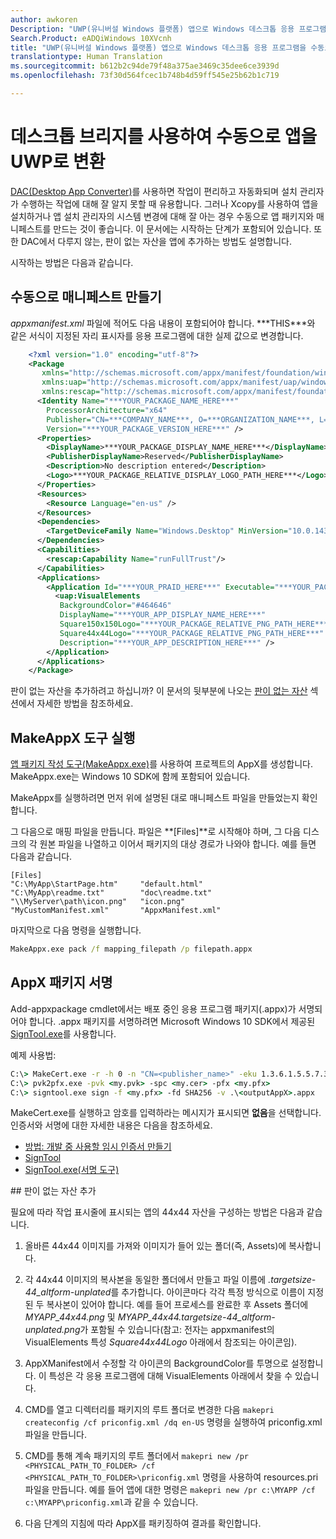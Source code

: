 ```yaml
---
author: awkoren
Description: "UWP(유니버설 Windows 플랫폼) 앱으로 Windows 데스크톱 응용 프로그램(예: Win32, WPF 및 Windows Forms)을 수동으로 변환하는 방법을 알아봅니다."
Search.Product: eADQiWindows 10XVcnh
title: "UWP(유니버설 Windows 플랫폼) 앱으로 Windows 데스크톱 응용 프로그램을 수동으로 변환"
translationtype: Human Translation
ms.sourcegitcommit: b612b2c94de79f48a375ae3469c35dee6ce3939d
ms.openlocfilehash: 73f30d564fcec1b748b4d59ff545e25b62b1c719

---
```


# <a name="manually-convert-your-app-to-uwp-using-the-desktop-bridge"></a>데스크톱 브리지를 사용하여 수동으로 앱을 UWP로 변환

[DAC(Desktop App Converter)](desktop-to-uwp-run-desktop-app-converter.md)를 사용하면 작업이 편리하고 자동화되며 설치 관리자가 수행하는 작업에 대해 잘 알지 못할 때 유용합니다. 그러나 Xcopy를 사용하여 앱을 설치하거나 앱 설치 관리자의 시스템 변경에 대해 잘 아는 경우 수동으로 앱 패키지와 매니페스트를 만드는 것이 좋습니다. 이 문서에는 시작하는 단계가 포함되어 있습니다. 또한 DAC에서 다루지 않는, 판이 없는 자산을 앱에 추가하는 방법도 설명합니다. 

시작하는 방법은 다음과 같습니다.

## <a name="create-a-manifest-by-hand"></a>수동으로 매니페스트 만들기

_appxmanifest.xml_ 파일에 적어도 다음 내용이 포함되어야 합니다. \*\*\*THIS\*\*\*와 같은 서식이 지정된 자리 표시자를 응용 프로그램에 대한 실제 값으로 변경합니다.

```XML
    <?xml version="1.0" encoding="utf-8"?>
    <Package
       xmlns="http://schemas.microsoft.com/appx/manifest/foundation/windows10"
       xmlns:uap="http://schemas.microsoft.com/appx/manifest/uap/windows10"
       xmlns:rescap="http://schemas.microsoft.com/appx/manifest/foundation/windows10/restrictedcapabilities">
      <Identity Name="***YOUR_PACKAGE_NAME_HERE***"
        ProcessorArchitecture="x64"
        Publisher="CN=***COMPANY_NAME***, O=***ORGANIZATION_NAME***, L=***CITY***, S=***STATE***, C=***COUNTRY***"
        Version="***YOUR_PACKAGE_VERSION_HERE***" />
      <Properties>
        <DisplayName>***YOUR_PACKAGE_DISPLAY_NAME_HERE***</DisplayName>
        <PublisherDisplayName>Reserved</PublisherDisplayName>
        <Description>No description entered</Description>
        <Logo>***YOUR_PACKAGE_RELATIVE_DISPLAY_LOGO_PATH_HERE***</Logo>
      </Properties>
      <Resources>
        <Resource Language="en-us" />
      </Resources>
      <Dependencies>
        <TargetDeviceFamily Name="Windows.Desktop" MinVersion="10.0.14316.0" MaxVersionTested="10.0.14316.0" />
      </Dependencies>
      <Capabilities>
        <rescap:Capability Name="runFullTrust"/>
      </Capabilities>
      <Applications>
        <Application Id="***YOUR_PRAID_HERE***" Executable="***YOUR_PACKAGE_RELATIVE_EXE_PATH_HERE***" EntryPoint="Windows.FullTrustApplication">
          <uap:VisualElements
           BackgroundColor="#464646"
           DisplayName="***YOUR_APP_DISPLAY_NAME_HERE***"
           Square150x150Logo="***YOUR_PACKAGE_RELATIVE_PNG_PATH_HERE***"
           Square44x44Logo="***YOUR_PACKAGE_RELATIVE_PNG_PATH_HERE***"
           Description="***YOUR_APP_DESCRIPTION_HERE***" />
        </Application>
      </Applications>
    </Package>
```

판이 없는 자산을 추가하려고 하십니까? 이 문서의 뒷부분에 나오는 [판이 없는 자산](#unplated-assets) 섹션에서 자세한 방법을 참조하세요.

## <a name="run-the-makeappx-tool"></a>MakeAppX 도구 실행

[앱 패키지 작성 도구(MakeAppx.exe)](https://msdn.microsoft.com/library/windows/desktop/hh446767(v=vs.85).aspx)를 사용하여 프로젝트의 AppX를 생성합니다. MakeAppx.exe는 Windows 10 SDK에 함께 포함되어 있습니다. 

MakeAppx를 실행하려면 먼저 위에 설명된 대로 매니페스트 파일을 만들었는지 확인합니다. 

그 다음으로 매핑 파일을 만듭니다. 파일은 **[Files]**로 시작해야 하며, 그 다음 디스크의 각 원본 파일을 나열하고 이어서 패키지의 대상 경로가 나와야 합니다. 예를 들면 다음과 같습니다. 

```
[Files]
"C:\MyApp\StartPage.htm"     "default.html"
"C:\MyApp\readme.txt"        "doc\readme.txt"
"\\MyServer\path\icon.png"   "icon.png"
"MyCustomManifest.xml"       "AppxManifest.xml"
```

마지막으로 다음 명령을 실행합니다. 

```cmd
MakeAppx.exe pack /f mapping_filepath /p filepath.appx
```

## <a name="sign-your-appx-package"></a>AppX 패키지 서명

Add-appxpackage cmdlet에서는 배포 중인 응용 프로그램 패키지(.appx)가 서명되어야 합니다. .appx 패키지를 서명하려면 Microsoft Windows 10 SDK에서 제공된 [SignTool.exe](https://msdn.microsoft.com/library/windows/desktop/aa387764(v=vs.85).aspx)를 사용합니다.

예제 사용법: 

```cmd
C:\> MakeCert.exe -r -h 0 -n "CN=<publisher_name>" -eku 1.3.6.1.5.5.7.3.3 -pe -sv <my.pvk> <my.cer>
C:\> pvk2pfx.exe -pvk <my.pvk> -spc <my.cer> -pfx <my.pfx>
C:\> signtool.exe sign -f <my.pfx> -fd SHA256 -v .\<outputAppX>.appx
```
MakeCert.exe를 실행하고 암호를 입력하라는 메시지가 표시되면 **없음**을 선택합니다. 인증서와 서명에 대한 자세한 내용은 다음을 참조하세요. 

- [방법: 개발 중 사용할 임시 인증서 만들기](https://msdn.microsoft.com/library/ms733813.aspx)
- [SignTool](https://msdn.microsoft.com/library/windows/desktop/aa387764.aspx)
- [SignTool.exe(서명 도구)](https://msdn.microsoft.com/library/8s9b9yaz.aspx)

<span id="unplated-assets" />
## <a name="add-unplated-assets"></a>판이 없는 자산 추가

필요에 따라 작업 표시줄에 표시되는 앱의 44x44 자산을 구성하는 방법은 다음과 같습니다. 

1. 올바른 44x44 이미지를 가져와 이미지가 들어 있는 폴더(즉, Assets)에 복사합니다.

2. 각 44x44 이미지의 복사본을 동일한 폴더에서 만들고 파일 이름에 *.targetsize-44_altform-unplated*를 추가합니다. 아이콘마다 각각 특정 방식으로 이름이 지정된 두 복사본이 있어야 합니다. 예를 들어 프로세스를 완료한 후 Assets 폴더에 *MYAPP_44x44.png* 및 *MYAPP_44x44.targetsize-44_altform-unplated.png*가 포함될 수 있습니다(참고: 전자는 appxmanifest의 VisualElements 특성 *Square44x44Logo* 아래에서 참조되는 아이콘임). 

3.  AppXManifest에서 수정할 각 아이콘의 BackgroundColor를 투명으로 설정합니다. 이 특성은 각 응용 프로그램에 대해 VisualElements 아래에서 찾을 수 있습니다.

4.  CMD를 열고 디렉터리를 패키지의 루트 폴더로 변경한 다음 ```makepri createconfig /cf priconfig.xml /dq en-US``` 명령을 실행하여 priconfig.xml 파일을 만듭니다.

5.  CMD를 통해 계속 패키지의 루트 폴더에서 ```makepri new /pr <PHYSICAL_PATH_TO_FOLDER> /cf <PHYSICAL_PATH_TO_FOLDER>\priconfig.xml``` 명령을 사용하여 resources.pri 파일을 만듭니다. 예를 들어 앱에 대한 명령은 ```makepri new /pr c:\MYAPP /cf c:\MYAPP\priconfig.xml```과 같을 수 있습니다. 

6.  다음 단계의 지침에 따라 AppX를 패키징하여 결과를 확인합니다.




<!--HONumber=Dec16_HO1-->


